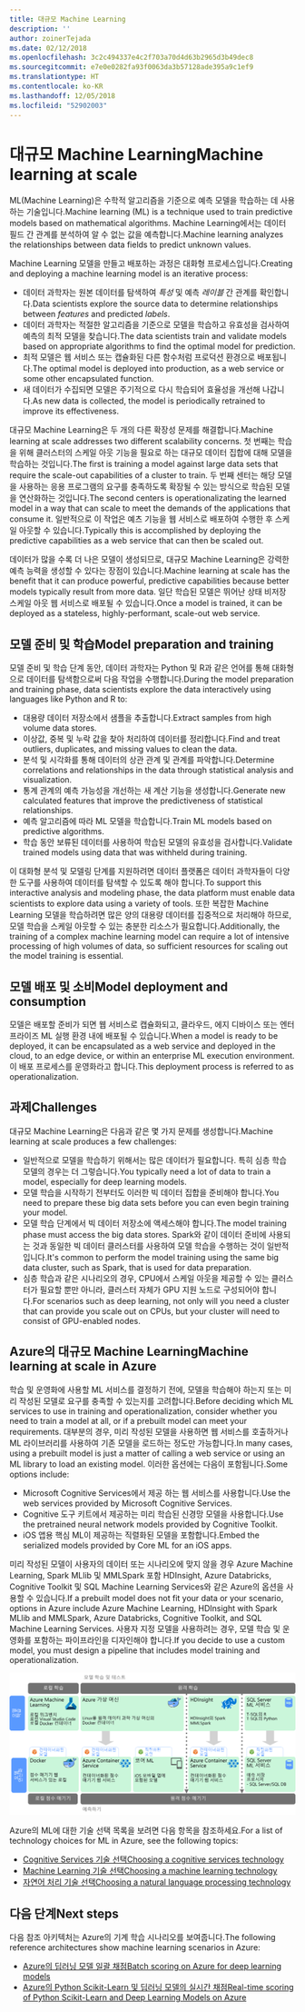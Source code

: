 ```yaml
---
title: 대규모 Machine Learning
description: ''
author: zoinerTejada
ms.date: 02/12/2018
ms.openlocfilehash: 3c2c494337e4c2f703a70d4d63b2965d3b49dec8
ms.sourcegitcommit: e7e0e0282fa93f0063da3b57128ade395a9c1ef9
ms.translationtype: HT
ms.contentlocale: ko-KR
ms.lasthandoff: 12/05/2018
ms.locfileid: "52902003"
---
```

# <a name="machine-learning-at-scale"></a><span data-ttu-id="dfa59-102">대규모 Machine Learning</span><span class="sxs-lookup"><span data-stu-id="dfa59-102">Machine learning at scale</span></span>

<span data-ttu-id="dfa59-103">ML(Machine Learning)은 수학적 알고리즘을 기준으로 예측 모델을 학습하는 데 사용하는 기술입니다.</span><span class="sxs-lookup"><span data-stu-id="dfa59-103">Machine learning (ML) is a technique used to train predictive models based on mathematical algorithms.</span></span> <span data-ttu-id="dfa59-104">Machine Learning에서는 데이터 필드 간 관계를 분석하여 알 수 없는 값을 예측합니다.</span><span class="sxs-lookup"><span data-stu-id="dfa59-104">Machine learning analyzes the relationships between data fields to predict unknown values.</span></span>

<span data-ttu-id="dfa59-105">Machine Learning 모델을 만들고 배포하는 과정은 대화형 프로세스입니다.</span><span class="sxs-lookup"><span data-stu-id="dfa59-105">Creating and deploying a machine learning model is an iterative process:</span></span>

* <span data-ttu-id="dfa59-106">데이터 과학자는 원본 데이터를 탐색하여 *특성* 및 예측 *레이블* 간 관계를 확인합니다.</span><span class="sxs-lookup"><span data-stu-id="dfa59-106">Data scientists explore the source data to determine relationships between *features* and predicted *labels*.</span></span>
* <span data-ttu-id="dfa59-107">데이터 과학자는 적절한 알고리즘을 기준으로 모델을 학습하고 유효성을 검사하여 예측의 최적 모델을 찾습니다.</span><span class="sxs-lookup"><span data-stu-id="dfa59-107">The data scientists train and validate models based on appropriate algorithms to find the optimal model for prediction.</span></span>
* <span data-ttu-id="dfa59-108">최적 모델은 웹 서비스 또는 캡슐화된 다른 함수처럼 프로덕션 환경으로 배포됩니다.</span><span class="sxs-lookup"><span data-stu-id="dfa59-108">The optimal model is deployed into production, as a web service or some other encapsulated function.</span></span>
* <span data-ttu-id="dfa59-109">새 데이터가 수집되면 모델은 주기적으로 다시 학습되어 효율성을 개선해 나갑니다.</span><span class="sxs-lookup"><span data-stu-id="dfa59-109">As new data is collected, the model is periodically retrained to improve its effectiveness.</span></span>

<span data-ttu-id="dfa59-110">대규모 Machine Learning은 두 개의 다른 확장성 문제를 해결합니다.</span><span class="sxs-lookup"><span data-stu-id="dfa59-110">Machine learning at scale addresses two different scalability concerns.</span></span> <span data-ttu-id="dfa59-111">첫 번째는 학습을 위해 클러스터의 스케일 아웃 기능을 필요로 하는 대규모 데이터 집합에 대해 모델을 학습하는 것입니다.</span><span class="sxs-lookup"><span data-stu-id="dfa59-111">The first is training a model against large data sets that require the scale-out capabilities of a cluster to train.</span></span> <span data-ttu-id="dfa59-112">두 번째 센터는 해당 모델을 사용하는 응용 프로그램의 요구를 충족하도록 확장될 수 있는 방식으로 학습된 모델을 연산화하는 것입니다.</span><span class="sxs-lookup"><span data-stu-id="dfa59-112">The second centers is operationalizating the learned model in a way that can scale to meet the demands of the applications that consume it.</span></span> <span data-ttu-id="dfa59-113">일반적으로 이 작업은 예츠 기능을 웹 서비스로 배포하여 수행한 후 스케일 아웃할 수 있습니다.</span><span class="sxs-lookup"><span data-stu-id="dfa59-113">Typically this is accomplished by deploying the predictive capabilities as a web service that can then be scaled out.</span></span>

<span data-ttu-id="dfa59-114">데이터가 많을 수록 더 나은 모델이 생성되므로, 대규모 Machine Learning은 강력한 예측 능력을 생성할 수 있다는 장점이 있습니다.</span><span class="sxs-lookup"><span data-stu-id="dfa59-114">Machine learning at scale has the benefit that it can produce powerful, predictive capabilities because better models typically result from more data.</span></span> <span data-ttu-id="dfa59-115">일단 학습된 모델은 뛰어난 상태 비저장 스케일 아웃 웹 서비스로 배포될 수 있습니다.</span><span class="sxs-lookup"><span data-stu-id="dfa59-115">Once a model is trained, it can be deployed as a stateless, highly-performant, scale-out web service.</span></span> 

## <a name="model-preparation-and-training"></a><span data-ttu-id="dfa59-116">모델 준비 및 학습</span><span class="sxs-lookup"><span data-stu-id="dfa59-116">Model preparation and training</span></span>

<span data-ttu-id="dfa59-117">모델 준비 및 학습 단계 동안, 데이터 과학자는 Python 및 R과 같은 언어를 통해 대화형으로 데이터를 탐색함으로써 다음 작업을 수행합니다.</span><span class="sxs-lookup"><span data-stu-id="dfa59-117">During the model preparation and training phase, data scientists explore the data interactively using languages like Python and R to:</span></span>

* <span data-ttu-id="dfa59-118">대용량 데이터 저장소에서 샘플을 추출합니다.</span><span class="sxs-lookup"><span data-stu-id="dfa59-118">Extract samples from high volume data stores.</span></span>
* <span data-ttu-id="dfa59-119">이상값, 중복 및 누락 값을 찾아 처리하여 데이터를 정리합니다.</span><span class="sxs-lookup"><span data-stu-id="dfa59-119">Find and treat outliers, duplicates, and missing values to clean the data.</span></span>
* <span data-ttu-id="dfa59-120">분석 및 시각화를 통해 데이터의 상관 관계 및 관계를 파악합니다.</span><span class="sxs-lookup"><span data-stu-id="dfa59-120">Determine correlations and relationships in the data through statistical analysis and visualization.</span></span>
* <span data-ttu-id="dfa59-121">통계 관계의 예측 가능성을 개선하는 새 계산 기능을 생성합니다.</span><span class="sxs-lookup"><span data-stu-id="dfa59-121">Generate new calculated features that improve the predictiveness of statistical relationships.</span></span>
* <span data-ttu-id="dfa59-122">예측 알고리즘에 따라 ML 모델을 학습합니다.</span><span class="sxs-lookup"><span data-stu-id="dfa59-122">Train ML models based on predictive algorithms.</span></span>
* <span data-ttu-id="dfa59-123">학습 동안 보류된 데이터를 사용하여 학습된 모델의 유효성을 검사합니다.</span><span class="sxs-lookup"><span data-stu-id="dfa59-123">Validate trained models using data that was withheld during training.</span></span>

<span data-ttu-id="dfa59-124">이 대화형 분석 및 모델링 단계를 지원하려면 데이터 플랫폼은 데이터 과학자들이 다양한 도구를 사용하여 데이터를 탐색할 수 있도록 해야 합니다.</span><span class="sxs-lookup"><span data-stu-id="dfa59-124">To support this interactive analysis and modeling phase, the data platform must enable data scientists to explore data using a variety of tools.</span></span> <span data-ttu-id="dfa59-125">또한 복잡한 Machine Learning 모델을 학습하려면 많은 양의 대용량 데이터를 집중적으로 처리해야 하므로, 모델 학습을 스케일 아웃할 수 있는 충분한 리소스가 필요합니다.</span><span class="sxs-lookup"><span data-stu-id="dfa59-125">Additionally, the training of a complex machine learning model can require a lot of intensive processing of high volumes of data, so sufficient resources for scaling out the model training is essential.</span></span>

## <a name="model-deployment-and-consumption"></a><span data-ttu-id="dfa59-126">모델 배포 및 소비</span><span class="sxs-lookup"><span data-stu-id="dfa59-126">Model deployment and consumption</span></span>

<span data-ttu-id="dfa59-127">모델은 배포할 준비가 되면 웹 서비스로 캡슐화되고, 클라우드, 에지 디바이스 또는 엔터프라이즈 ML 실행 환경 내에 배포될 수 있습니다.</span><span class="sxs-lookup"><span data-stu-id="dfa59-127">When a model is ready to be deployed, it can be encapsulated as a web service and deployed in the cloud, to an edge device, or within an enterprise ML execution environment.</span></span> <span data-ttu-id="dfa59-128">이 배포 프로세스를 운영화라고 합니다.</span><span class="sxs-lookup"><span data-stu-id="dfa59-128">This deployment process is referred to as operationalization.</span></span>

## <a name="challenges"></a><span data-ttu-id="dfa59-129">과제</span><span class="sxs-lookup"><span data-stu-id="dfa59-129">Challenges</span></span>

<span data-ttu-id="dfa59-130">대규모 Machine Learning은 다음과 같은 몇 가지 문제를 생성합니다.</span><span class="sxs-lookup"><span data-stu-id="dfa59-130">Machine learning at scale produces a few challenges:</span></span>

- <span data-ttu-id="dfa59-131">일반적으로 모델을 학습하기 위해서는 많은 데이터가 필요합니다. 특히 심층 학습 모델의 경우는 더 그렇습니다.</span><span class="sxs-lookup"><span data-stu-id="dfa59-131">You typically need a lot of data to train a model, especially for deep learning models.</span></span>
- <span data-ttu-id="dfa59-132">모델 학습을 시작하기 전부터도 이러한 빅 데이터 집합을 준비해야 합니다.</span><span class="sxs-lookup"><span data-stu-id="dfa59-132">You need to prepare these big data sets before you can even begin training your model.</span></span>
- <span data-ttu-id="dfa59-133">모델 학습 단계에서 빅 데이터 저장소에 액세스해야 합니다.</span><span class="sxs-lookup"><span data-stu-id="dfa59-133">The model training phase must access the big data stores.</span></span> <span data-ttu-id="dfa59-134">Spark와 같이 데이터 준비에 사용되는 것과 동일한 빅 데이터 클러스터를 사용하여 모델 학습을 수행하는 것이 일반적입니다.</span><span class="sxs-lookup"><span data-stu-id="dfa59-134">It's common to perform the model training using the same big data cluster, such as Spark, that is used for data preparation.</span></span> 
- <span data-ttu-id="dfa59-135">심층 학습과 같은 시나리오의 경우, CPU에서 스케일 아웃을 제공할 수 있는 클러스터가 필요할 뿐만 아니라, 클러스터 자체가 GPU 지원 노드로 구성되어야 합니다.</span><span class="sxs-lookup"><span data-stu-id="dfa59-135">For scenarios such as deep learning, not only will you need a cluster that can provide you scale out on CPUs, but your cluster will need to consist of GPU-enabled nodes.</span></span>

## <a name="machine-learning-at-scale-in-azure"></a><span data-ttu-id="dfa59-136">Azure의 대규모 Machine Learning</span><span class="sxs-lookup"><span data-stu-id="dfa59-136">Machine learning at scale in Azure</span></span>

<span data-ttu-id="dfa59-137">학습 및 운영화에 사용할 ML 서비스를 결정하기 전에, 모델을 학습해야 하는지 또는 미리 작성된 모델로 요구를 충족할 수 있는지를 고려합니다.</span><span class="sxs-lookup"><span data-stu-id="dfa59-137">Before deciding which ML services to use in training and operationalization, consider whether you need to train a model at all, or if a prebuilt model can meet your requirements.</span></span> <span data-ttu-id="dfa59-138">대부분의 경우, 미리 작성된 모델을 사용하면 웹 서비스를 호출하거나 ML 라이브러리를 사용하여 기존 모델을 로드하는 정도만 가능합니다.</span><span class="sxs-lookup"><span data-stu-id="dfa59-138">In many cases, using a prebuilt model is just a matter of calling a web service or using an ML library to load an existing model.</span></span> <span data-ttu-id="dfa59-139">이러한 옵션에는 다음이 포함됩니다.</span><span class="sxs-lookup"><span data-stu-id="dfa59-139">Some options include:</span></span> 

- <span data-ttu-id="dfa59-140">Microsoft Cognitive Services에서 제공 하는 웹 서비스를 사용합니다.</span><span class="sxs-lookup"><span data-stu-id="dfa59-140">Use the web services provided by Microsoft Cognitive Services.</span></span>
- <span data-ttu-id="dfa59-141">Cognitive 도구 키트에서 제공하는 미리 학습된 신경망 모델을 사용합니다.</span><span class="sxs-lookup"><span data-stu-id="dfa59-141">Use the pretrained neural network models provided by Cognitive Toolkit.</span></span>
- <span data-ttu-id="dfa59-142">iOS 앱용 핵심 ML이 제공하는 직렬화된 모델을 포함합니다.</span><span class="sxs-lookup"><span data-stu-id="dfa59-142">Embed the serialized models provided by Core ML for an iOS apps.</span></span> 

<span data-ttu-id="dfa59-143">미리 작성된 모델이 사용자의 데이터 또는 시나리오에 맞지 않을 경우 Azure Machine Learning, Spark MLlib 및 MMLSpark 포함 HDInsight, Azure Databricks, Cognitive Toolkit 및 SQL Machine Learning Services와 같은 Azure의 옵션을 사용할 수 있습니다.</span><span class="sxs-lookup"><span data-stu-id="dfa59-143">If a prebuilt model does not fit your data or your scenario, options in Azure include Azure Machine Learning, HDInsight with Spark MLlib and MMLSpark, Azure Databricks, Cognitive Toolkit, and SQL Machine Learning Services.</span></span> <span data-ttu-id="dfa59-144">사용자 지정 모델을 사용하려는 경우, 모델 학습 및 운영화를 포함하는 파이프라인을 디자인해야 합니다.</span><span class="sxs-lookup"><span data-stu-id="dfa59-144">If you decide to use a custom model, you must design a pipeline that includes model training and operationalization.</span></span> 

![Azure의 모델 옵션](./images/machine-learning-model-training-and-deployment.png)

<span data-ttu-id="dfa59-146">Azure의 ML에 대한 기술 선택 목록을 보려면 다음 항목을 참조하세요.</span><span class="sxs-lookup"><span data-stu-id="dfa59-146">For a list of technology choices for ML in Azure, see the following topics:</span></span>

- [<span data-ttu-id="dfa59-147">Cognitive Services 기술 선택</span><span class="sxs-lookup"><span data-stu-id="dfa59-147">Choosing a cognitive services technology</span></span>](../technology-choices/cognitive-services.md)
- [<span data-ttu-id="dfa59-148">Machine Learning 기술 선택</span><span class="sxs-lookup"><span data-stu-id="dfa59-148">Choosing a machine learning technology</span></span>](../technology-choices/data-science-and-machine-learning.md)
- [<span data-ttu-id="dfa59-149">자연어 처리 기술 선택</span><span class="sxs-lookup"><span data-stu-id="dfa59-149">Choosing a natural language processing technology</span></span>](../technology-choices/natural-language-processing.md)

## <a name="next-steps"></a><span data-ttu-id="dfa59-150">다음 단계</span><span class="sxs-lookup"><span data-stu-id="dfa59-150">Next steps</span></span>

<span data-ttu-id="dfa59-151">다음 참조 아키텍처는 Azure의 기계 학습 시나리오를 보여줍니다.</span><span class="sxs-lookup"><span data-stu-id="dfa59-151">The following reference architectures show machine learning scenarios in Azure:</span></span>

- [<span data-ttu-id="dfa59-152">Azure의 딥러닝 모델 일괄 채점</span><span class="sxs-lookup"><span data-stu-id="dfa59-152">Batch scoring on Azure for deep learning models</span></span>](../../reference-architectures/ai/batch-scoring-deep-learning.md)
- [<span data-ttu-id="dfa59-153">Azure의 Python Scikit-Learn 및 딥러닝 모델의 실시간 채점</span><span class="sxs-lookup"><span data-stu-id="dfa59-153">Real-time scoring of Python Scikit-Learn and Deep Learning Models on Azure</span></span>](../../reference-architectures/ai/realtime-scoring-python.md)